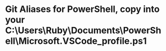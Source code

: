 # Git Aliases for PowerShell, copy into your C:\Users\Ruby\Documents\PowerShell\Microsoft.VSCode_profile.ps1
